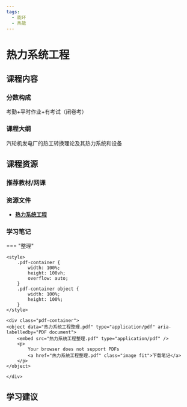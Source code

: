 ```yaml
---
tags:
  - 能环
  - 热能
---
```


# 热力系统工程

## 课程内容

### 分数构成

考勤+平时作业+有考试（闭卷考）

### 课程大纲

汽轮机发电厂的热工转换理论及其热力系统和设备


## 课程资源

### 推荐教材/网课

### 资源文件

- [**热力系统工程**](https://pan.baidu.com/s/1EOkhKI1npOgPy4NNk8vuZw?pwd=imya)

### 学习笔记

=== "整理"

    <style>
        .pdf-container {
            width: 100%;
            height: 100vh;
            overflow: auto;
        }
        .pdf-container object {
            width: 100%;
            height: 100%;
        }
    </style>

    <div class="pdf-container">
    <object data="热力系统工程整理.pdf" type="application/pdf" aria-labelledby="PDF document">
        <embed src="热力系统工程整理.pdf" type="application/pdf" />
        <p>
            Your browser does not support PDFs
            <a href="热力系统工程整理.pdf" class="image fit">下载笔记</a>
        </p>
    </object>

    </div>

## 学习建议








